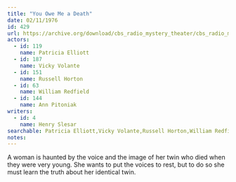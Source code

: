 ```yaml
---
title: "You Owe Me a Death"
date: 02/11/1976
id: 429
url: https://archive.org/download/cbs_radio_mystery_theater/cbs_radio_mystery_theater-0401-0450.zip/cbs_radio_mystery_theater-0401-0450%2Fcbsrmt_0429_you_owe_me_a_death.mp3
actors:  
  - id: 119
    name: Patricia Elliott  
  - id: 187
    name: Vicky Volante  
  - id: 151
    name: Russell Horton  
  - id: 63
    name: William Redfield  
  - id: 144
    name: Ann Pitoniak
writers:  
  - id: 4
    name: Henry Slesar
searchable: Patricia Elliott,Vicky Volante,Russell Horton,William Redfield,Ann Pitoniak Henry Slesar
notes:  
---
```

A woman is haunted by the voice and the image of her twin who died when they were very young. She wants to put the voices to rest, but to do so she must learn the truth about her identical twin.